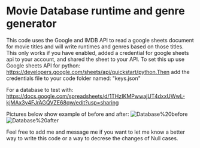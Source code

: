 # Movie Database runtime and genre generator

This code uses the Google and IMDB API to read a google sheets document for movie titles and will write runtimes and genres based on those titles. This only works if you have enabled, added a credential for google sheets api to your account, and shared the sheet to your API. To set this up use Google sheets API for python: https://developers.google.com/sheets/api/quickstart/python.Then add the credentials file to your code folder named: "keys.json"

For a database to test with: https://docs.google.com/spreadsheets/d/1THzIKMPwwajUT4dxxUWwL-kjMAx3y4FJrAGQVZE68qw/edit?usp=sharing

Pictures below show example of before and after:
![Database%20before](https://github.com/lucasichen/Create-title-genre-from-movie-database/blob/main/Database%20before.png)
![Database%20after](https://github.com/lucasichen/Create-title-genre-from-movie-database/blob/main/Database%20after.png)

Feel free to add me and message me if you want to let me know a better way to write this code or a way to decrese the changes of Null cases.
